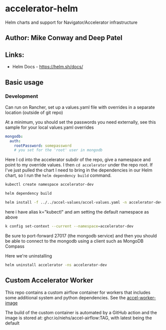 # accelerator-helm
Helm charts and support for Navigator/Accelerator infrastructure

## Author: Mike Conway and Deep Patel


## Links:

* Helm Docs - https://helm.sh/docs/


## Basic usage

### Development

Can run on Rancher, set up a values.yaml file with overrides in a separate location (outside of git repo)


At a minimum, you should set the passwords you need externally, see this sample for your local values.yaml overrides

```yaml
mongodb:
  auth:
    rootPassword: somepassword 
    # you set for the 'root' user in mongodb


```

Here I cd into the accelerator subdir of the repo, give a namespace and point to my override values. I then `cd accelerator` under the repo root. If I've just pulled the chart I need to bring in the dependencies in our Helm chart, so I run the `helm dependency build` command.

```sh
kubectl create namespace accelerator-dev

helm dependency build 

helm install -f ../../accel-values/accel-values.yaml -n accelerator-dev accelerator .


```

here i have alias k="kubectl" and am setting the default namespace as above

```sh
k config set-context --current --namespace=accelerator-dev

```

Be sure to port-forward 27017 (the mongodb service) and then you should be able to connect to the mongodb using a client
such as MongoDB Compass

Here we're uninstalling

```sh
helm uninstall accelerator -ns accelerator-dev
```

## Custom Accelerator Worker

This repo contains a custom airflow container for workers that includes some additional system and python dependencies.
See the [accel-worker-image](./accelerator/accel-worker-image/README.md)

The build of the custom container is automated by a GitHub action and the image is stored at: ghcr.io/niehs/accel-airflow:TAG, with latest being the default
